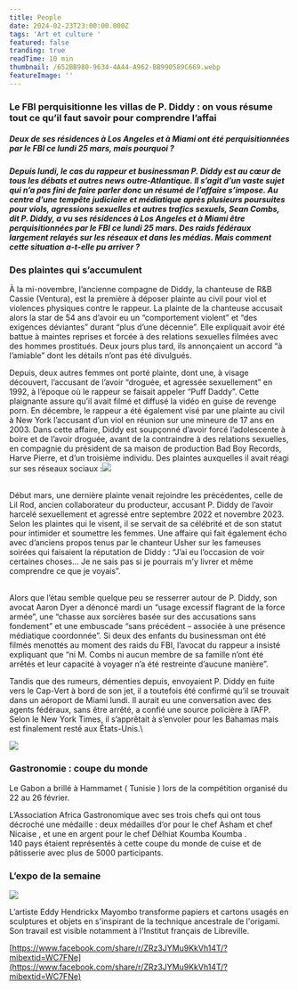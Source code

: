 ```yaml
---
title: People
date: 2024-02-23T23:00:00.000Z
tags: 'Art et culture '
featured: false
tranding: true
readTime: 10 min
thumbnail: /652BB980-9634-4A44-A962-BB990589C669.webp
featureImage: ''
---
```


### Le FBI perquisitionne les villas de P. Diddy : on vous résume tout ce qu’il faut savoir pour comprendre l’affai

##### Deux de ses résidences à Los Angeles et à Miami ont été perquisitionnées par le FBI ce lundi 25 mars, mais pourquoi ?

##### Depuis lundi, le cas du rappeur et businessman P. Diddy est au cœur de tous les débats et autres news outre-Atlantique. Il s’agit d’un vaste sujet qui n’a pas fini de faire parler donc un résumé de l’affaire s’impose. Au centre d’une tempête judiciaire et médiatique après plusieurs poursuites pour viols, agressions sexuelles et autres trafics sexuels, Sean Combs, dit P. Diddy, a vu ses résidences à Los Angeles et à Miami être perquisitionnées par le FBI ce lundi 25 mars. Des raids fédéraux largement relayés sur les réseaux et dans les médias. Mais comment cette situation a-t-elle pu arriver ?

### Des plaintes qui s’accumulent

À la mi-novembre, l’ancienne compagne de Diddy, la chanteuse de R\&B Cassie (Ventura), est la première à déposer plainte au civil pour viol et violences physiques contre le rappeur. La plainte de la chanteuse accusait alors la star de 54 ans d’avoir eu un “comportement violent” et “des exigences déviantes” durant “plus d’une décennie”. Elle expliquait avoir été battue à maintes reprises et forcée à des relations sexuelles filmées avec des hommes prostitués. Deux jours plus tard, ils annonçaient un accord “à l’amiable” dont les détails n’ont pas été divulgués.

Depuis, deux autres femmes ont porté plainte, dont une, à visage découvert, l’accusant de l’avoir “droguée, et agressée sexuellement” en 1992, à l’époque où le rappeur se faisait appeler “Puff Daddy”. Cette plaignante assure qu’il avait filmé et diffusé la vidéo en guise de revenge porn. En décembre, le rappeur a été également visé par une plainte au civil à New York l’accusant d’un viol en réunion sur une mineure de 17 ans en 2003. Dans cette affaire, Diddy est soupçonné d’avoir forcé l’adolescente à boire et de l’avoir droguée, avant de la contraindre à des relations sexuelles, en compagnie du président de sa maison de production Bad Boy Records, Harve Pierre, et d’un troisième individu. Des plaintes auxquelles il avait réagi sur ses réseaux sociaux :![](/6B4E2FC4-39EE-4A30-AC6F-793BD60D5554.jpeg)

\
Début mars, une dernière plainte venait rejoindre les précédentes, celle de Lil Rod, ancien collaborateur du producteur, accusant P. Diddy de l’avoir harcelé sexuellement et agressé entre septembre 2022 et novembre 2023. Selon les plaintes qui le visent, il se servait de sa célébrité et de son statut pour intimider et soumettre les femmes. Une affaire qui fait également écho avec d’anciens propos tenus par le chanteur Usher sur les fameuses soirées qui faisaient la réputation de Diddy : “J’ai eu l’occasion de voir certaines choses… Je ne sais pas si je pourrais m’y livrer et même comprendre ce que je voyais”.

\
Alors que l’étau semble quelque peu se resserrer autour de P. Diddy, son avocat Aaron Dyer a dénoncé mardi un “usage excessif flagrant de la force armée”, une “chasse aux sorcières basée sur des accusations sans fondement” et une embuscade “sans précédent – associée à une présence médiatique coordonnée”. Si deux des enfants du businessman ont été filmés menottés au moment des raids du FBI, l’avocat du rappeur a insisté expliquant que “ni M. Combs ni aucun membre de sa famille n’ont été arrêtés et leur capacité à voyager n’a été restreinte d’aucune manière”.

Tandis que des rumeurs, démenties depuis, envoyaient P. Diddy en fuite vers le Cap-Vert à bord de son jet, il a toutefois été confirmé qu’il se trouvait dans un aéroport de Miami lundi. Il aurait eu une conversation avec des agents fédéraux, sans être arrêté, a confié une source policière à l’AFP. Selon le New York Times, il s’apprêtait à s’envoler pour les Bahamas mais est finalement resté aux États-Unis.\


![](/7EF6A600-C6AE-4605-AD29-0C55E200D1B8.jpeg)

### Gastronomie : coupe du monde

Le Gabon a brillé à Hammamet ( Tunisie ) lors de la compétition organisé du 22 au 26 février.

L’Association Africa Gastronomique avec ses trois chefs qui ont tous décroché une médaille : deux médailles d’or pour le chef Asham et chef Nicaise , et une en argent pour le chef Délhiat Koumba Koumba . \
140 pays étaient représentés à cette coupe du monde de cuise et de pâtisserie avec plus de 5000 participants.

### L’expo de la semaine

![](/483AC9DA-15E7-450E-BB95-E3E9C28CD91F.jpeg)

L’artiste Eddy Hendrickx Mayombo transforme papiers et cartons usagés en sculptures et objets en s'inspirant de la technique ancestrale de l'origami. Son travail est visible notamment à l'Institut français de Libreville.

[https://www.facebook.com/share/r/ZRz3JYMu9KkVh14T/?mibextid=WC7FNe](https://www.facebook.com/share/r/ZRz3JYMu9KkVh14T/?mibextid=WC7FNe)
